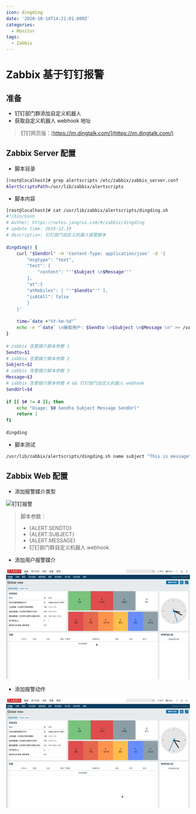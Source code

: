 ```yaml
---
icon: dingding
date: '2020-10-14T14:21:01.000Z'
categories:
  - Monitor
tags:
  - Zabbix
---
```


# Zabbix 基于钉钉报警

## 准备

* 钉钉部门群添加自定义机器人
* 获取自定义机器人 webhook 地址

> 钉钉网页版：[https://im.dingtalk.com/](https://im.dingtalk.com/)

## Zabbix Server 配置

* 脚本目录

```bash
[root@localhost]# grep alertscripts /etc/zabbix/zabbix_server.conf
AlertScriptsPath=/usr/lib/zabbix/alertscripts
```

* 脚本内容

```bash
[root@localhost]# cat /usr/lib/zabbix/alertscripts/dingding.sh
#!/bin/bash
# Auther: https://notes.jangrui.com/#/zabbix/dingding
# update time: 2019-12.19
# description: 钉钉部门自定义机器人报警脚本

dingding() {
    curl "$SendUrl" -H 'Content-Type: application/json' -d '{
        "msgtype": "text",
        "text": {
            "content": "'"$Subject \n$Message"'"
        },
        "at":{
        "atMobiles": [ "'"$Sendto"'" ],
        "isAtAll": false
        }
    }'

    time=`date +"%Y-%m-%d"`
    echo -e "`date` \n接收用户: $Sendto \n$Subject \n$Message \n" >> /var/log/zabbix/zbx_dingding-$time.log
}

# zabbix 告警媒介脚本参数 1
Sendto=$1
# zabbix 告警媒介脚本参数 2
Subject=$2
# zabbix 告警媒介脚本参数 3
Message=$3
# zabbix 告警媒介脚本参数 4 && 钉钉部门自定义机器人 webhook
SendUrl=$4

if [[ $# != 4 ]]; then
    echo "Usage: $0 Sendto Subject Message SendUrl"
    return 1
fi

dingding
```

* 脚本测试

```bash
/usr/lib/zabbix/alertscripts/dingding.sh name subject "This is message" webhook_url
```

## Zabbix Web 配置

* 添加报警媒介类型

![&#x9489;&#x9489;&#x62A5;&#x8B66;](../../../.gitbook/assets/media-types-dingding.gif)

> 脚本参数：
>
> * {ALERT.SENDTO}
> * {ALERT.SUBJECT}
> * {ALERT.MESSAGE}
> * 钉钉部门群自定义机器人 webhook

* 添加用户报警媒介

![&#x7528;&#x6237;&#x62A5;&#x8B66;&#x5A92;&#x4ECB;](../../../.gitbook/assets/media-types-dingding-user.gif)

* 添加报警动作

![&#x6DFB;&#x52A0;&#x62A5;&#x8B66;&#x52A8;&#x4F5C;](../../../.gitbook/assets/media-types-dingding-action.gif)

